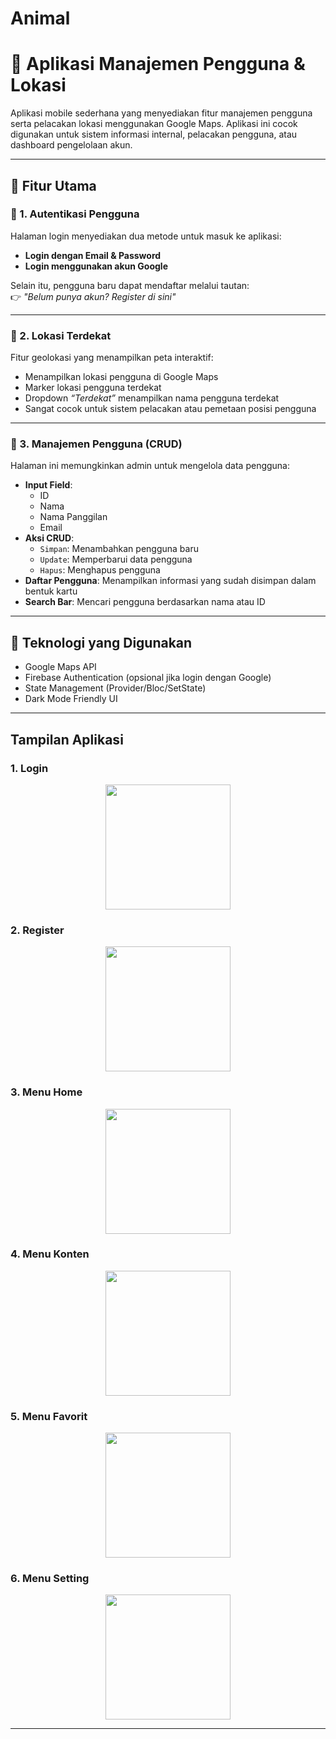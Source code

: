 # Animal
# 📱 Aplikasi Manajemen Pengguna & Lokasi

Aplikasi mobile sederhana yang menyediakan fitur manajemen pengguna serta pelacakan lokasi menggunakan Google Maps. Aplikasi ini cocok digunakan untuk sistem informasi internal, pelacakan pengguna, atau dashboard pengelolaan akun.

---

## 🚀 Fitur Utama

### 🔐 1. Autentikasi Pengguna

Halaman login menyediakan dua metode untuk masuk ke aplikasi:
- **Login dengan Email & Password**
- **Login menggunakan akun Google**
  
Selain itu, pengguna baru dapat mendaftar melalui tautan:  
👉 _"Belum punya akun? Register di sini"_

---

### 📍 2. Lokasi Terdekat

Fitur geolokasi yang menampilkan peta interaktif:
- Menampilkan lokasi pengguna di Google Maps
- Marker lokasi pengguna terdekat
- Dropdown _“Terdekat”_ menampilkan nama pengguna terdekat
- Sangat cocok untuk sistem pelacakan atau pemetaan posisi pengguna

---

### 👤 3. Manajemen Pengguna (CRUD)

Halaman ini memungkinkan admin untuk mengelola data pengguna:
- **Input Field**:
  - ID
  - Nama
  - Nama Panggilan
  - Email
- **Aksi CRUD**:
  - `Simpan`: Menambahkan pengguna baru
  - `Update`: Memperbarui data pengguna
  - `Hapus`: Menghapus pengguna
- **Daftar Pengguna**:
  Menampilkan informasi yang sudah disimpan dalam bentuk kartu
- **Search Bar**:
  Mencari pengguna berdasarkan nama atau ID

---

## 🧱 Teknologi yang Digunakan

- Google Maps API
- Firebase Authentication (opsional jika login dengan Google)
- State Management (Provider/Bloc/SetState)
- Dark Mode Friendly UI

---

## Tampilan Aplikasi

### 1. Login
<p align="center">
  <img src="login.png" width="200"/>
</p>

### 2. Register
<p align="center">
  <img src="register.png" width="200"/>
</p>

### 3. Menu Home
<p align="center">
  <img src="home.png" width="200"/>
</p>

### 4. Menu Konten
<p align="center">
  <img src="konten.png" width="200"/>
</p>

### 5. Menu Favorit
<p align="center">
  <img src="favorit.png" width="200"/>
</p>

### 6. Menu Setting
<p align="center">
  <img src="setting.png" width="200"/>
</p>

---

